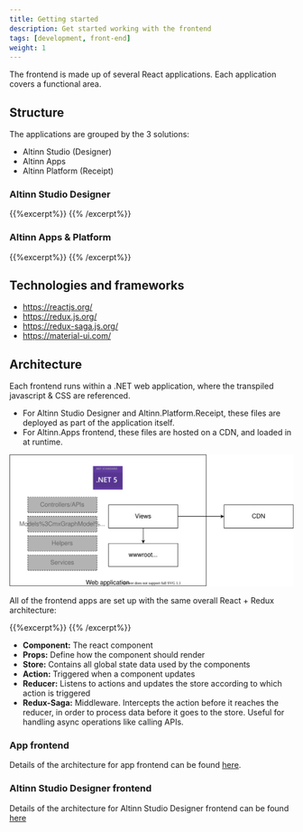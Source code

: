 ```yaml
---
title: Getting started
description: Get started working with the frontend
tags: [development, front-end]
weight: 1
---
```


The frontend is made up of several React applications. Each application covers a functional area.

## Structure
The applications are grouped by the 3 solutions:

- Altinn Studio (Designer)
- Altinn Apps
- Altinn Platform (Receipt)

### Altinn Studio Designer
{{%excerpt%}}
<object data="structure-studio.drawio.svg" type="image/svg+xml" style="width: 100%; max-width: 1000px"></object>
{{% /excerpt%}}

### Altinn Apps & Platform
{{%excerpt%}}
<object data="structure-apps.drawio.svg" type="image/svg+xml" style="width: 100%; max-width: 1000px"></object>
{{% /excerpt%}}

## Technologies and frameworks
- https://reactjs.org/
- https://redux.js.org/
- https://redux-saga.js.org/
- https://material-ui.com/

## Architecture
Each frontend runs within a .NET web application, where the transpiled javascript & CSS are referenced.
- For Altinn Studio Designer and Altinn.Platform.Receipt, these files are deployed as part of the application itself.
- For Altinn.Apps frontend, these files are hosted on a CDN, and loaded in at runtime.

![Web application high level](web-application-structure.drawio.svg "High level overview of web application structure")

All of the frontend apps are set up with the same overall React + Redux architecture:

{{%excerpt%}}
<object data="/app-template/architecture/app-frontend/react-architecture.svg" type="image/svg+xml" style="width: 100%; max-width: 1000px"></object>
{{% /excerpt%}}

- **Component:** The react component
- **Props:** Define how the component should render
- **Store:** Contains all global state data used by the components
- **Action:** Triggered when a component updates
- **Reducer:** Listens to actions and updates the store according to which action is triggered
- **Redux-Saga:** Middleware. Intercepts the action before it reaches the reducer, in order to process data before it goes to the store. Useful for handling async operations like calling APIs.

### App frontend

Details of the architecture for app frontend can be found [here](/app-template/app/app-frontend).

### Altinn Studio Designer frontend

Details of the architecture for Altinn Studio Designer frontend can be found [here](/altinn-studio/architecture/designer/frontend/)
